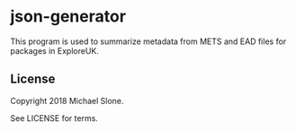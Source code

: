 json-generator
==============

This program is used to summarize metadata from METS and EAD files for packages in ExploreUK.

License
-------

Copyright 2018 Michael Slone.

See LICENSE for terms.
